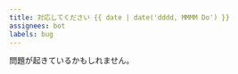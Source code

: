 ```yaml
---
title: 対応してください {{ date | date('dddd, MMMM Do') }}
assignees: bot
labels: bug
---
```

問題が起きているかもしれません。
